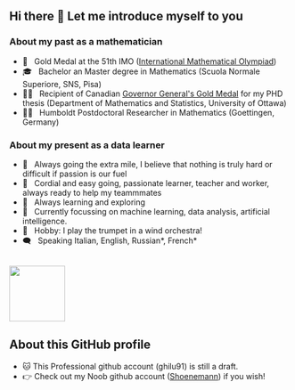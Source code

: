 ## Hi there 👋 Let me introduce myself to you

### About my past as a mathematician
- 🥇 &nbsp; Gold Medal at the 51th IMO ([International Mathematical Olympiad](https://www.imo-official.org/participant_r.aspx?id=18911))
- 🎓 &nbsp; Bachelor an Master degree in Mathematics (Scuola Normale Superiore, SNS, Pisa)
- 👨‍🎓 &nbsp; Recipient of Canadian [Governor General's Gold Medal](https://www.uottawa.ca/about-us/brilliant-mathematics-doctoral-student-wins-prestigious-award) for my PHD thesis (Department of Mathematics and Statistics, University of Ottawa)
- 👷‍♂️ &nbsp; Humboldt Postdoctoral Researcher in Mathematics (Goettingen, Germany)

### About my present as a data learner

- 💪 &nbsp;     Always going the extra mile, I believe that nothing is truly hard or difficult if passion is our fuel
- 🙂 &nbsp;     Cordial and easy going, passionate learner, teacher and worker, always ready to help my teammmates
- 📖 &nbsp;     Always learning and exploring
- 🌱 &nbsp;     Currently focussing on machine learning, data analysis, artificial intelligence.
- 🎺 &nbsp;     Hobby: I play the trumpet in a wind orchestra!
- 🗨️ &nbsp;     Speaking Italian, English, Russian*, French*
<br/>



<a href="https://github.com/ghilu91">
  <img height="100em" src="https://github-readme-stats.vercel.app/api/top-langs/?username=Shoenemann&theme=buefy&layout=compact" />
</a>

## About this GitHub profile
- 🐱 This Professional github account (ghilu91) is still a draft. 
- 👉 Check out my Noob github account ([Shoenemann](https://github.com/Shoenemann/)) if you wish!


<!--
**ghilu91/ghilu91** is a ✨ _special_ ✨ repository because its `README.md` (this file) appears on your GitHub profile.

Here are some ideas to get you started:

- 🔭 I’m currently working on ...
- 🌱 I’m currently learning ...
- 👯 I’m looking to collaborate on ...
- 🤔 I’m looking for help with ...
- 💬 Ask me about ...
- 📫 How to reach me: ...
- 😄 Pronouns: ...
- ⚡ Fun fact: ...


<h3> 🤝🏻 &nbsp;Connect with Me </h3>

<p align="center">
<a href="https://www.adityavsingh.com/"><img alt="Website" src="https://img.shields.io/badge/Website-www.adityavsingh.com-blue?style=flat-square&logo=google-chrome"></a>
<a href="https://www.linkedin.com/in/AVS1508/"><img alt="LinkedIn" src="https://img.shields.io/badge/LinkedIn-Aditya%20Vikram%20Singh-blue?style=flat-square&logo=linkedin"></a>
<a href="https://www.instagram.com/adityavs_/"><img alt="Instagram" src="https://img.shields.io/badge/Instagram-adityavs__-blue?style=flat-square&logo=instagram"></a>
<a href="mailto:avsingh@umass.edu"><img alt="Email" src="https://img.shields.io/badge/Email-avsingh@umass.edu-blue?style=flat-square&logo=gmail"></a>
</p>

-->
